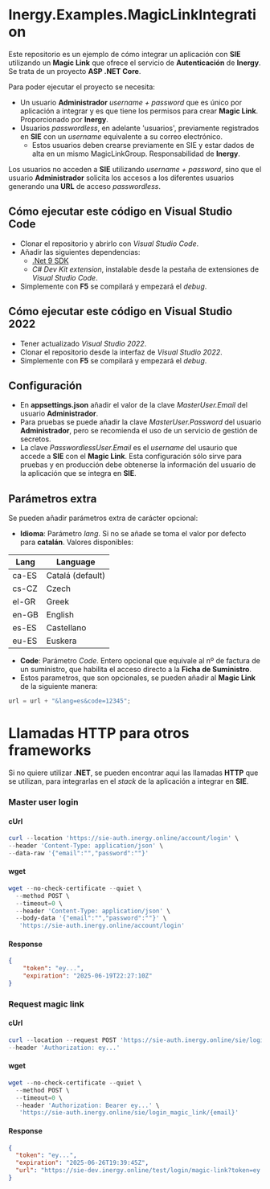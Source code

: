 # Inergy.Examples.MagicLinkIntegration

Este repositorio es un ejemplo de cómo integrar un aplicación con **SIE** utilizando un **Magic Link** que ofrece el servicio de **Autenticación** de **Inergy**.
Se trata de un proyecto **ASP .NET Core**.

Para poder ejecutar el proyecto se necesita:
- Un usuario **Administrador** *username + password* que es único por aplicación a integrar y es que tiene los permisos para crear **Magic Link**. Proporcionado por **Inergy**.
- Usuarios *passwordless*, en adelante 'usuarios', previamente registrados en **SIE** con un *username* equivalente a su correo electrónico. 
    - Estos usuarios deben crearse previamente en SIE y estar dados de alta en un mismo MagicLinkGroup. Responsabilidad de **Inergy**.

Los usuarios no acceden a **SIE** utilizando *username + password*, sino que el usuario **Administrador** solicita los accesos a los diferentes usuarios generando una **URL** de acceso *passwordless*.

## Cómo ejecutar este código en Visual Studio Code
- Clonar el repositorio y abrirlo con *Visual Studio Code*.
- Añadir las siguientes dependencias:
    - [.Net 9 SDK](https://dotnet.microsoft.com/es-es/download/dotnet/9.0)
    - *C# Dev Kit extension*, instalable desde la pestaña de extensiones de *Visual Studio Code*.
- Simplemente con **F5** se compilará y empezará el *debug*.

## Cómo ejecutar este código en Visual Studio 2022
- Tener actualizado *Visual Studio 2022*.
- Clonar el repositorio desde la interfaz de *Visual Studio 2022*.
- Simplemente con **F5** se compilará y empezará el *debug*.

## Configuración
- En **appsettings.json** añadir el valor de la clave *MasterUser.Email* del usuario **Administrador**.
- Para pruebas se puede añadir la clave *MasterUser.Password* del usuario **Administrador**, pero se recomienda el uso de un servicio de gestión de secretos.
- La clave *PasswordlessUser.Email* es el *username* del usaurio que accede a **SIE** con el **Magic Link**. Esta configuración sólo sirve para pruebas y en producción debe obtenerse la información del usuario de la aplicación que se integra en **SIE**.

## Parámetros extra
Se pueden añadir parámetros extra de carácter opcional:
- **Idioma**: Parámetro *lang*. Si no se añade se toma el valor por defecto para **catalán**. Valores disponibles:

| Lang | Language |
| -- | -- |
| ca-ES | Catalá (default) |
| cs-CZ | Czech |
| el-GR | Greek |
| en-GB | English |
| es-ES | Castellano |
| eu-ES | Euskera |

- **Code**: Parámetro *Code*. Entero opcional que equivale al nº de factura de un suministro, que habilita el acceso directo a la **Ficha de Suministro**.
- Estos parametros, que son opcionales, se pueden añadir al **Magic Link** de la siguiente manera:

``` c#
url = url + "&lang=es&code=12345";
```

# Llamadas HTTP para otros frameworks
Si no quiere utilizar **.NET**, se pueden encontrar aqui las llamadas **HTTP** que se utilizan, para integrarlas en el *stack* de la aplicación a integrar en **SIE**.

### Master user login
#### cUrl

``` powershell
curl --location 'https://sie-auth.inergy.online/account/login' \
--header 'Content-Type: application/json' \
--data-raw '{"email":"","password":""}'
```

#### wget
``` powershell
wget --no-check-certificate --quiet \
  --method POST \
  --timeout=0 \
  --header 'Content-Type: application/json' \
  --body-data '{"email":"","password":""}' \
   'https://sie-auth.inergy.online/account/login'
```

#### Response
``` json
{
    "token": "ey...",
    "expiration": "2025-06-19T22:27:10Z"
}
```

### Request magic link
#### cUrl

``` powershell
curl --location --request POST 'https://sie-auth.inergy.online/sie/login_magic_link/{email}' \
--header 'Authorization: ey...'
```

#### wget
``` powershell
wget --no-check-certificate --quiet \
  --method POST \
  --timeout=0 \
  --header 'Authorization: Bearer ey...' \
   'https://sie-auth.inergy.online/sie/login_magic_link/{email}'
```

#### Response
``` json
{
  "token": "ey...",
  "expiration": "2025-06-26T19:39:45Z",
  "url": "https://sie-dev.inergy.online/test/login/magic-link?token=ey..."
}
```
